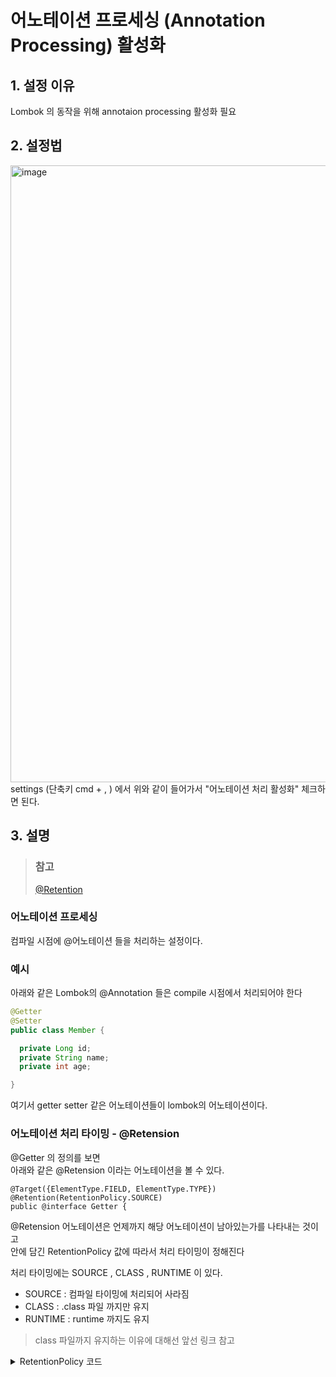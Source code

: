 # 어노테이션 프로세싱 (Annotation Processing) 활성화    

## 1. 설정 이유  
Lombok 의 동작을 위해 annotaion processing 활성화 필요  
  
## 2. 설정법  
<img width="987" alt="image" src="https://user-images.githubusercontent.com/101965836/219855558-04410684-17c8-43bb-9a8c-fa93e8b786f3.png">  
settings (단축키 cmd + , ) 에서 위와 같이 들어가서 
"어노테이션 처리 활성화" 체크하면 된다.  
  
## 3. 설명  

> ### 참고 
> [@Retention](https://jeong-pro.tistory.com/234)  
  
### 어노테이션 프로세싱  
컴파일 시점에 @어노테이션 들을 처리하는 설정이다.  
  
### 예시  
아래와 같은 Lombok의 @Annotation 들은 compile 시점에서 처리되어야 한다  
  
```java
@Getter
@Setter
public class Member {

  private Long id;
  private String name;
  private int age;

}
```
  
여기서 getter setter 같은 어노테이션들이 lombok의 어노테이션이다.  
  
### 어노테이션 처리 타이밍 - @Retension  
@Getter 의 정의를 보면  
아래와 같은 @Retension 이라는 어노테이션을 볼 수 있다.  
```
@Target({ElementType.FIELD, ElementType.TYPE})
@Retention(RetentionPolicy.SOURCE)
public @interface Getter {
```
  
@Retension 어노테이션은 언제까지 해당 어노테이션이 남아있는가를 나타내는 것이고  
안에 담긴 RetentionPolicy 값에 따라서 처리 타이밍이 정해진다  

처리 타이밍에는 SOURCE , CLASS , RUNTIME 이 있다.  
- SOURCE : 컴파일 타이밍에 처리되어 사라짐    
- CLASS : .class 파일 까지만 유지  
- RUNTIME : runtime 까지도 유지  
  
> class 파일까지 유지하는 이유에 대해선 앞선 링크 참고  
  
<details>
  <summary> RetentionPolicy 코드 </summary> 
  
  ```java
  public enum RetentionPolicy {
      /**
       * Annotations are to be discarded by the compiler.
       */
      SOURCE,

      /**
       * Annotations are to be recorded in the class file by the compiler
       * but need not be retained by the VM at run time.  This is the default
       * behavior.
       */
      CLASS,

      /**
       * Annotations are to be recorded in the class file by the compiler and
       * retained by the VM at run time, so they may be read reflectively.
       *
       * @see java.lang.reflect.AnnotatedElement
       */
      RUNTIME
  }
  ```
</details>


